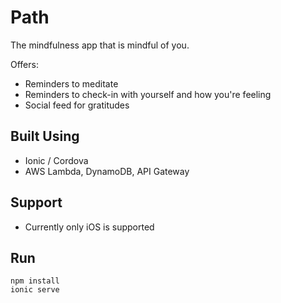 # Path
The mindfulness app that is mindful of you.

Offers:
- Reminders to meditate
- Reminders to check-in with yourself and how you're feeling
- Social feed for gratitudes

## Built Using
- Ionic / Cordova
- AWS Lambda, DynamoDB, API Gateway

## Support
- Currently only iOS is supported

## Run
```
npm install
ionic serve
```
